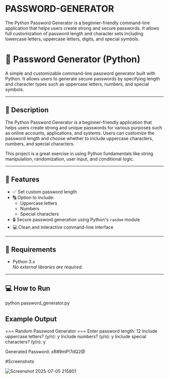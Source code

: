 # PASSWORD-GENERATOR
The Python Password Generator is a beginner-friendly command-line application that helps users create strong and secure passwords. It allows full customization of password length and character sets including lowercase letters, uppercase letters, digits, and special symbols. 

# 🔐 Password Generator (Python)

A simple and customizable command-line password generator built with Python. It allows users to generate secure passwords by specifying length and character types such as uppercase letters, numbers, and special symbols.

---

## 📄 Description

The Python Password Generator is a beginner-friendly application that helps users create strong and unique passwords for various purposes such as online accounts, applications, and systems. Users can customize the password length and choose whether to include uppercase characters, numbers, and special characters.

This project is a great exercise in using Python fundamentals like string manipulation, randomization, user input, and conditional logic.

---

## 🚀 Features

- ✅ Set custom password length
- 🔠 Option to include:
  - Uppercase letters
  - Numbers
  - Special characters
- 🔒 Secure password generation using Python's `random` module
- 💻 Clean and interactive command-line interface

---

## 🧰 Requirements

- Python 3.x  
_No external libraries are required._

---

## 💻 How to Run

python password_generator.py

## Example Output

=== Random Password Generator ===
Enter password length: 12
Include uppercase letters? (y/n): y
Include numbers? (y/n): y
Include special characters? (y/n): y

Generated Password: xR#9mP!7dQ2@

#Screenshots

![Screenshot 2025-07-05 215801](https://github.com/user-attachments/assets/9f46f789-4d7a-4724-a078-56f23ec51c1f)



